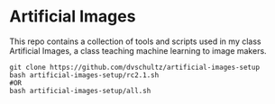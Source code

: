 # Artificial Images
This repo contains a collection of tools and scripts used in my class Artificial Images, a class teaching machine learning to image makers.

```
git clone https://github.com/dvschultz/artificial-images-setup
bash artificial-images-setup/rc2.1.sh
#OR
bash artificial-images-setup/all.sh

```

